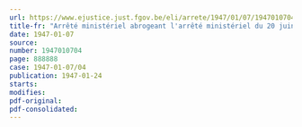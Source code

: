 ```yaml
---
url: https://www.ejustice.just.fgov.be/eli/arrete/1947/01/07/1947010704/justel
title-fr: "Arrêté ministériel abrogeant l'arrêté ministériel du 20 juin 1939, réglant certains détails d'exécution relatifs à la délivrance des certificats d'origine"
date: 1947-01-07
source:
number: 1947010704
page: 888888
case: 1947-01-07/04
publication: 1947-01-24
starts:
modifies:
pdf-original:
pdf-consolidated:
---
```


